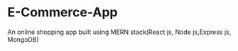 # E-Commerce-App
An online shopping app built using MERN stack(React js, Node js,Express js, MongoDB)
